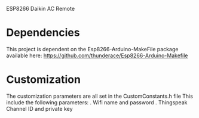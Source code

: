 ESP8266 Daikin AC Remote

# Dependencies
This project is dependent on the Esp8266-Arduino-MakeFile package available here:
https://github.com/thunderace/Esp8266-Arduino-Makefile

# Customization
The customization parameters are all set in the CustomConstants.h file
This include the following parameters:
. Wifi name and password
. Thingspeak Channel ID and private key 
